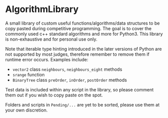 # AlgorithmLibrary
A small library of custom useful functions/algorithms/data structures to be copy pasted during competitive programming. The goal is to cover the commonly used c++ standard algorithms and more for Python3. This library is non-exhaustive and for personal use only.

Note that iterable type hinting introduced in the later versions of Python are not supported by most judges, therefore remember to remove them if runtime error occurs. Examples include:
- `vector2` class `neighbours`, `neighbours_eight` methods
- `srange` function
- `BinaryTree` class `preOrder`, `inOrder`, `postOrder` methods

Test data is included within any script in the library, so please comment them out if you wish to copy paste on the spot.

Folders and scripts in `Pending/...` are yet to be sorted, please use them at your own discretion.